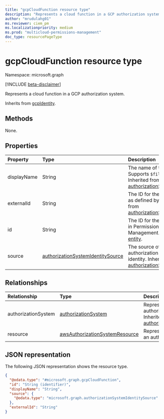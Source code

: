 ```yaml
---
title: "gcpCloudFunction resource type"
description: "Represents a cloud function in a GCP authorization system."
author: "mrudulahg01"
ms.reviewer: ciem_pm
ms.localizationpriority: medium
ms.prod: "multicloud-permissions-management"
doc_type: resourcePageType
---
```


# gcpCloudFunction resource type

Namespace: microsoft.graph

[!INCLUDE [beta-disclaimer](../../includes/beta-disclaimer.md)]

Represents a cloud function in a GCP authorization system.

Inherits from [gcpIdentity](../resources/gcpidentity.md).

## Methods
None.

## Properties
|Property|Type|Description|
|:---|:---|:---|
|displayName|String|The name of the object. Supports `$filter` and (`eq`). Inherited from [authorizationSystemIdentity](../resources/authorizationsystemidentity.md).|
|externalId|String|The ID for the cloud function as defined by GCP. Inherited from [authorizationSystemIdentity](../resources/authorizationsystemidentity.md).|
|id|String|The ID for the cloud function in Permissions Management. Inherited from [entity](../resources/entity.md).|
|source|[authorizationSystemIdentitySource](../resources/authorizationsystemidentitysource.md)|The source of the authorization system identity. Inherited from [authorizationSystemIdentity](../resources/authorizationsystemidentity.md).|

## Relationships
|Relationship|Type|Description|
|:---|:---|:---|
|authorizationSystem|[authorizationSystem](../resources/authorizationsystem.md)|Represents the authorization system. Inherited from [authorizationSystemIdentity](../resources/authorizationsystemidentity.md)|
|resource|[awsAuthorizationSystemResource](../resources/awsauthorizationsystemresource.md)|Represents the resources in an authorization system.. |

## JSON representation
The following JSON representation shows the resource type.
<!-- {
  "blockType": "resource",
  "keyProperty": "id",
  "@odata.type": "microsoft.graph.gcpCloudFunction",
  "baseType": "microsoft.graph.gcpIdentity",
  "openType": false
}
-->
``` json
{
  "@odata.type": "#microsoft.graph.gcpCloudFunction",
  "id": "String (identifier)",
  "displayName": "String",
  "source": {
    "@odata.type": "microsoft.graph.authorizationSystemIdentitySource"
  },
  "externalId": "String"
}
```

